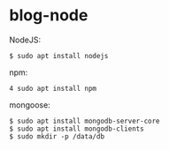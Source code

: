 # blog-node

NodeJS:
```
$ sudo apt install nodejs
```
npm:
```
4 sudo apt install npm
```
mongoose:
```
$ sudo apt install mongodb-server-core
$ sudo apt install mongodb-clients
$ sudo mkdir -p /data/db
```